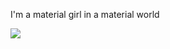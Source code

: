 I'm a material girl in a material world

<picture>
  <source
    srcset="https://github-readme-stats.vercel.app/api/top-langs/?username=chickennuggetsperson&layout=compact&theme=dark"
    media="(prefers-color-scheme: dark)"
  />
  <source
    srcset="https://github-readme-stats.vercel.app/api/top-langs/?username=chickennuggetsperson&layout=compact"
    media="(prefers-color-scheme: light), (prefers-color-scheme: no-preference)"
  />
  <img src="https://github-readme-stats.vercel.app/api/top-langs/?username=chickennuggetsperson&layout=compact" />
</picture>
